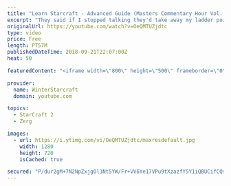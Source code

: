 ```yaml
---
title: "Learn Starcraft - Advanced Guide (Masters Commentary Hour Vol. 1)"
excerpt: "They said if I stopped talking they'd take away my ladder points. Next one I upload will have more terran/toss blame RNGesus."
originalUrl: https://youtube.com/watch?v=OeQMTUZjdtc
type: video
price: Free
length: PT57M
publishedDateTime: 2018-09-21T22:07:00Z
heat: 50

featuredContent: "<iframe width=\"800\" height=\"500\" frameborder=\"0\" src=\"https://www.youtube.com/embed/OeQMTUZjdtc\" allow=\"accelerometer; autoplay; encrypted-media; gyroscope; picture-in-picture\" allowfullscreen></iframe>"

provider:
  name: WinterStarcraft
  domain: youtube.com

topics:
  - StarCraft 2
  - Zerg

images:
  - url: https://i.ytimg.com/vi/OeQMTUZjdtc/maxresdefault.jpg
    width: 1280
    height: 720
    isCached: true

secured: "P/dur2gM+7N2NpZxjgOl3Nt5YW/Fr+VV6Ye17VPu9tXzazfY5Y1iQBUCifCQsSp2icQ47VPNzAm81Vofq1Nnb6L833UtwOAnDPCFXGda85Y6FS32ahkntdGDaJflUEtmHlaVMtvfNLDJJJbKhJn9An9Jehv5mzQatcJoCZ6zrIg+nH1uq+h4DKpgEGg8iSqcVD1I/bqJAAlERHbM26QDVp9tWPw3Y5HNt6+vOkSjSM7ISpBl5j4NjMNd7/vX3LaWpqtEUtOkWhkFJKZeBjZ/5TwY0/e1PPq/Kcb1ZcdbIQdJzPAmP3WGNBeqePIQkJoNbvJUVr6YmY5Pu3jaT0YUM5xkad/338rtgwqgWDZg8De+bAUSreGyt5vzWJkR7I0AARFUAKYgirB+8gMjYOg2UAagKUnxX7GrsDzrmhZu998=;MiMkDiYR8Iy0CMItcJNgqg=="
---
```



